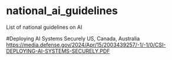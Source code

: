 # national_ai_guidelines
List of national guidelines on AI


#Deploying AI Systems Securely US, Canada, Australia
https://media.defense.gov/2024/Apr/15/2003439257/-1/-1/0/CSI-DEPLOYING-AI-SYSTEMS-SECURELY.PDF
